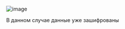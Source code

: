 ![image](https://user-images.githubusercontent.com/41470575/210211127-7d649de1-32da-4d85-a93d-a66cd126e6d5.png)

В данном случае данные уже зашифрованы
